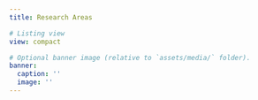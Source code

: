 ```yaml
---
title: Research Areas

# Listing view
view: compact

# Optional banner image (relative to `assets/media/` folder).
banner:
  caption: ''
  image: ''
---
```

